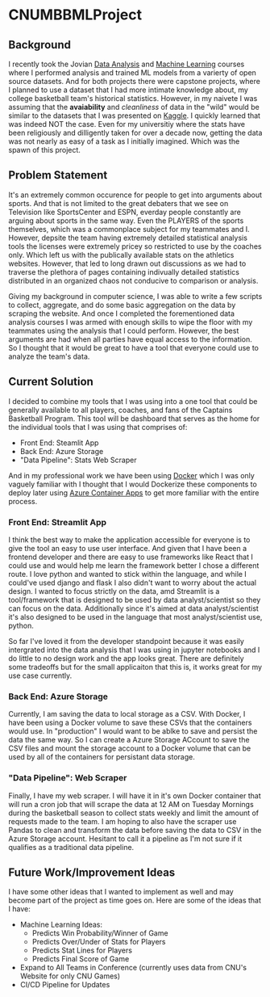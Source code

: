 # CNUMBBMLProject

## Background

I recently took the Jovian [Data Analysis](https://jovian.com/learn/data-analysis-with-python-zero-to-pandas) and [Machine Learning](https://jovian.com/learn/machine-learning-with-python-zero-to-gbms) courses where I performed analysis and trained ML models from a varierty of open source datasets. And for both projects there were capstone projects, where I planned to use a dataset that I had more intimate knowledge about, my college basketball team's historical statistics. However, in my naivete I was assuming that the **avaiability** and _cleanliness_ of data in the "wild" would be similar to the datasets that I was presented on [Kaggle](https://www.kaggle.com/datasets). I quickly learned that was indeed NOT the case. Even for my universitiy where the stats have been religiously and dilligently taken for over a decade now, getting the data was not nearly as easy of a task as I initially imagined. Which was the spawn of this project.

## Problem Statement

It's an extremely common occurence for people to get into arguments about sports. And that is not limited to the great debaters that we see on Television like SportsCenter and ESPN, everday people constantly are arguing about sports in the same way. Even the PLAYERS of the sports themselves, which was a commonplace subject for my teammates and I. However, depsite the team having extremely detailed statistical analysis tools the licenses were extremely pricey so restricted to use by the coaches only. Which left us with the publically available stats on the athletics websites. However, that led to long drawn out discussions as we had to traverse the plethora of pages containing indivually detailed statistics distributed in an organized chaos not conducive to comparison or analysis.

Giving my background in computer science, I was able to write a few scripts to collect, aggregate, and do some basic aggregation on the data by scraping the website. And once I completed the forementioned data analysis courses I was armed with enough skills to wipe the floor with my teammates using the analysis that I could perform. However, the best arguments are had when all parties have equal access to the information. So I thought that it would be great to have a tool that everyone could use to analyze the team's data.

## Current Solution

I decided to combine my tools that I was using into a one tool that could be generally available to all players, coaches, and fans of the Captains Basketball Program. This tool will be dashboard that serves as the home for the individual tools that I was using that comprises of:

- Front End: Steamlit App
- Back End: Azure Storage
- "Data Pipeline": Stats Web Scraper

And in my professional work we have been using [Docker](https://www.docker.com/) which I was only vaguely familiar with I thought that I would Dockerize these components to deploy later using [Azure Container Apps](https://azure.microsoft.com/en-us/products/container-apps/) to get more familiar with the entire process.

### Front End: Streamlit App

I think the best way to make the application accessible for everyone is to give the tool an easy to use user interface. And given that I have been a frontend developer and there are easy to use frameworks like React that I could use and would help me learn the framework better I chose a different route. I love python and wanted to stick within the language, and while I could've used django and flask I also didn't want to worry about the actual design. I wanted to focus strictly on the data, amd Streamlit is a tool/framework that is designed to be used by data analyst/scientist so they can focus on the data. Additionally since it's aimed at data analyst/scientist it's also designed to be used in the language that most analyst/scientist use, python.

So far I've loved it from the developer standpoint because it was easily intergrated into the data analysis that I was using in jupyter notebooks and I do little to no design work and the app looks great. There are definitely some tradeoffs but for the small applicaiton that this is, it works great for my use case currently.

### Back End: Azure Storage

Currently, I am saving the data to local storage as a CSV. With Docker, I have been using a Docker volume to save these CSVs that the containers would use. In "production" I would want to be ablke to save and persist the data the same way. So I can create a Azure Storage ACcount to save the CSV files and mount the storage account to a Docker volume that can be used by all of the containers for persistant data storage.

### "Data Pipeline": Web Scraper

Finally, I have my web scraper. I will have it in it's own Docker container that will run a cron job that will scrape the data at 12 AM on Tuesday Mornings during the basketball season to collect stats weekly and limit the amount of requests made to the team. I am hoping to also have the scraper use Pandas to clean and transform the data before saving the data to CSV in the Azure Storage account. Hesitant to call it a pipeline as I'm not sure if it qualifies as a traditional data pipeline.

## Future Work/Improvement Ideas

I have some other ideas that I wanted to implement as well and may become part of the project as time goes on.
Here are some of the ideas that I have:

- Machine Learning Ideas:
  - Predicts Win Probability/Winner of Game
  - Predicts Over/Under of Stats for Players
  - Predicts Stat Lines for Players
  - Predicts Final Score of Game
- Expand to All Teams in Conference (currently uses data from CNU's Website for only CNU Games)
- CI/CD Pipeline for Updates
